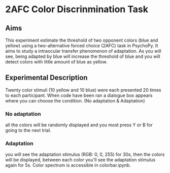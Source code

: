 # 2AFC Color Discrinmination Task
## Aims
This experiment estimate the threshold of two opponent colors (blue and yellow) using a two-alternative forced choice (2AFC) task in PsychoPy. It aims to study a intraocular transfer phenomenon of adaptation. As you will see, being adapted by blue will increase the threshold of blue and you will detect colors with little amount of blue as yellow.

## Experimental Description
Twenty color stimuli (10 yellow and 10 blue) were each presented 20 times to each participant. When code have been ran a dialogue box appears where you can choose the condition. (No adaptation & Adaptation)
### No adaptation
all the colors will be randomly displayed and you most press Y or B for going to the next trial.
### Adaptation
you will see the adaptation stimulus (RGB: 0, 0, 255) for 30s, then the colors will be displayed, between each color you'll see the adaptation stimulus again for 5s.
Color spectrum is accessible in colorbar.ipynb.
